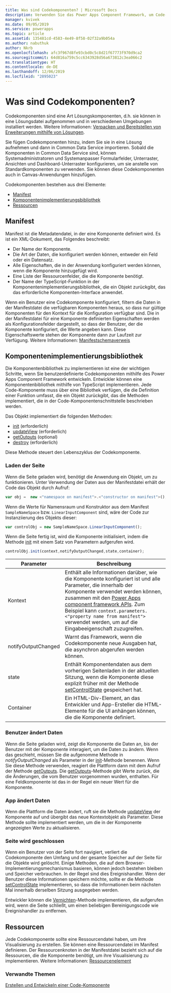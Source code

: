 ```yaml
---
title: Was sind Codekomponenten? | Microsoft Docs
description: Verwenden Sie das Power Apps Component Framework, um Code-Komponenten zu erstellen, um Benutzern ein verbessertes Erlebnis beim Anzeigen und Arbeiten mit Daten in Formularen, Ansichten und Dashboards zu bieten.
manager: kvivek
ms.date: 09/05/2019
ms.service: powerapps
ms.topic: article
ms.assetid: 135481cd-4583-4e49-8f58-02f32a9b054a
ms.author: nabuthuk
author: Nkrb
ms.openlocfilehash: afc3f967d8fe93cbd0c5c8d21f67773f970d9ca2
ms.sourcegitcommit: 64d816a759c5cc6343928d56a673812c3ea066c2
ms.translationtype: HT
ms.contentlocale: de-DE
ms.lasthandoff: 12/06/2019
ms.locfileid: "2895023"
---
```

# <a name="what-are-code-components"></a>Was sind Codekomponenten?

Codekomponenten sind eine Art Lösungskomponenten, d.h. sie können in eine Lösungsdatei aufgenommen und in verschiedenen Umgebungen installiert werden. Weitere Informationen: [Verpacken und Bereitstellen von Erweiterungen mithilfe von Lösungen](https://docs.microsoft.com/dynamics365/customer-engagement/developer/package-distribute-extensions-use-solutions).

Sie fügen Codekomponenten hinzu, indem Sie sie in eine Lösung aufnehmen und dann in Common Data Service importieren. Sobald die Komponenten in Common Data Service sind, können Systemadministratoren und Systemanpasser Formularfelder, Unterraster, Ansichten und Dashboard-Unterraster konfigurieren, um sie anstelle von Standardkomponenten zu verwenden. Sie können diese Codekomponenten auch in Canvas-Anwendungen hinzufügen. 

Codekomponenten bestehen aus drei Elemente:

- [Manifest](#manifest)
- [Komponentenimplementierungsbibliothek](#component-implementation-library)
- [Ressourcen](#resources)

## <a name="manifest"></a>Manifest

Manifest ist die Metadatendatei, in der eine Komponente definiert wird. Es ist ein XML-Dokument, das Folgendes beschreibt:

- Der Name der Komponente.
- Die Art der Daten, die konfiguriert werden können, entweder ein Feld oder ein Datensatz.
- Alle Eigenschaften, die in der Anwendung konfiguriert werden können, wenn die Komponente hinzugefügt wird.
- Eine Liste der Ressourcenfelder, die die Komponente benötigt. 
- Der Name der TypeScript-Funktion in der Komponentenimplementierungsbibliothek, die ein Objekt zurückgibt, das das erforderliche Komponenten-Interface anwendet.

Wenn ein Benutzer eine Codekomponente konfiguriert, filtern die Daten in der Manifestdatei die verfügbaren Komponenten heraus, so dass nur gültige Komponenten für den Kontext für die Konfiguration verfügbar sind. Die in der Manifestdatei für eine Komponente definierten Eigenschaften werden als Konfigurationsfelder dargestellt, so dass der Benutzer, der die Komponente konfiguriert, die Werte angeben kann. Diese Eigenschaftswerte stehen der Komponente dann zur Laufzeit zur Verfügung. Weitere Informationen: [Manifestschemaverweis](manifest-schema-reference/index.md)

## <a name="component-implementation-library"></a>Komponentenimplementierungsbibliothek

Die Komponentenbibliothek zu implementieren ist eine der wichtigen Schritte, wenn Sie benutzerdefinierte Codekomponenten mithilfe des Power Apps Component Framework entwickeln. Entwickler können eine Komponentenbibliothek mithilfe von TypeScript implementieren. Jede Code-Komponente muss über eine Bibliothek verfügen, die die Definition einer Funktion umfasst, die ein Objekt zurückgibt, das die Methoden implementiert, die in der Code-Komponentenschnittstelle beschrieben werden. 

Das Objekt implementiert die folgenden Methoden:

- [init](reference/control/init.md) (erforderlich)
- [updateView](reference/control/updateview.md) (erforderlich)
- [getOutputs](reference/control/getoutputs.md) (optional)
- [destroy](reference/control/destroy.md) (erforderlich)

Diese Methode steuert den Lebenszyklus der Codekomponente.

### <a name="page-load"></a>Laden der Seite

Wenn die Seite geladen wird, benötigt die Anwendung ein Objekt, um zu funktionieren. Unter Verwendung der Daten aus der Manifestdatei erhält der Code das Objekt durch Aufruf:

```js
var obj =  new <"namespace on manifest">.<"constructor on manifest">();
```

Wenn die Werte für Namensraum und Konstruktor aus dem Manifest `SampleNameSpace` bzw. `LinearInputComponent` sind, wäre der Code zur Instanziierung des Objekts dieser:

```js
var controlObj = new SampleNameSpace.LinearInputComponent();
```

Wenn die Seite fertig ist, wird die Komponente initialisiert, indem die Methode [init](reference/control/init.md) mit einem Satz von Parametern aufgerufen wird.

```js
controlObj.init(context,notifyOutputChanged,state,container);
```

|Parameter|Beschreibung|
|---|---|
|Kontext| Enthält alle Informationen darüber, wie die Komponente konfiguriert ist und alle Parameter, die innerhalb der Komponente verwendet werden können, zusammen mit den [Power Apps component framework APIs](reference/index.md). Zum Beispiel kann `context.parameters.<"property name from manifest">` verwendet werden, um auf die Eingabeeigenschaft zuzugreifen.|
|notifyOutputChanged |Warnt das Framework, wenn die Codekomponente neue Ausgaben hat, die asynchron abgerufen werden können.|
|state|Enthält Komponentendaten aus dem vorherigen Seitenladen in der aktuellen Sitzung, wenn die Komponente diese explizit früher mit der Methode [setControlState](reference/mode/setcontrolstate.md) gespeichert hat.|
|Container|Ein HTML-Div-Element, an das Entwickler und App-Ersteller die HTML-Elemente für die UI anhängen können, die die Komponente definiert.|

### <a name="user-changes-data"></a>Benutzer ändert Daten

Wenn die Seite geladen wird, zeigt die Komponente die Daten an, bis der Benutzer mit der Komponente interagiert, um die Daten zu ändern. Wenn das geschieht, müssen Sie die aufgenomme Methode in *notifyOutputChanged* als Parameter in der [init](reference/control/init.md)-Methode benennen. Wenn Sie diese Methode verwenden, reagiert die Plattform dann mit dem Aufruf der Methode [getOutputs](reference/control/getoutputs.md). Die [getOutputs](reference/control/getoutputs.md)-Methode gibt Werte zurück, die die Änderungen, die vom Benutzer vorgenommen wurden, enthalten. Für eine Feldkomponente ist das in der Regel ein neuer Wert für die Komponente.

### <a name="app-changes-data"></a>App ändert Daten

Wenn die Plattform die Daten ändert, ruft sie die Methode [updateView](reference/control/updateview.md) der Komponente auf und übergibt das neue Kontextobjekt als Parameter. Diese Methode sollte implementiert werden, um die in der Komponente angezeigten Werte zu aktualisieren.

### <a name="page-close"></a>Seite wird geschlossen

Wenn ein Benutzer von der Seite fort navigiert, verliert die Codekomponente den Umfang und der gesamte Speicher auf der Seite für die Objekte wird gelöscht. Einige Methoden, die auf dem Browser-Implementierungsmechanismus basieren, können jedoch bestehen bleiben und Speicher verbrauchen. In der Regel sind dies Ereignishandler. Wenn der Benutzer diese Informationen speichern möchte, sollte er die Methode [setControlState](reference/mode/setcontrolstate.md) implementieren, so dass die Informationen beim nächsten Mal innerhalb derselben Sitzung ausgegeben werden.

Entwickler können die [Vernichten](reference/control/destroy.md)-Methode implementieren, die aufgerufen wird, wenn die Seite schließt, um einen beliebigen Bereinigungscode wie Ereignishandler zu entfernen.

## <a name="resources"></a>Ressourcen

Jede Codekomponente sollte eine Ressourcendatei haben, um ihre Visualisierung zu erstellen. Sie können eine Ressourcendatei im Manifest definieren. Der Ressourcenknoten in der Manifestdatei bezieht sich auf die Ressourcen, die die Komponente benötigt, um ihre Visualisierung zu implementieren. Weitere Informationen: [Ressourcenelement](manifest-schema-reference/resources.md)

### <a name="related-topics"></a>Verwandte Themen

[Erstellen und Entwickeln einer Code-Komponente](create-custom-controls-using-pcf.md)
